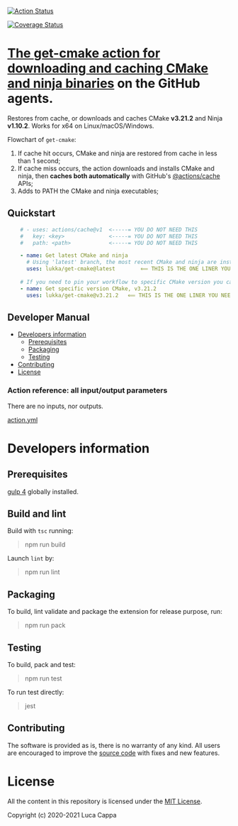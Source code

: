 [![Action Status](https://github.com/lukka/get-cmake/workflows/build-test/badge.svg)](https://github.com/lukka/get-cmake/actions)

[![Coverage Status](https://coveralls.io/repos/github/lukka/get-cmake/badge.svg?branch=main)](https://coveralls.io/github/lukka/get-cmake?branch=main)

# [The **get-cmake** action for downloading and caching CMake and ninja binaries](https://github.com/marketplace/actions/get-cmake) on the GitHub agents.

Restores from cache, or downloads and caches CMake **v3.21.2** and Ninja **v1.10.2**.
Works for x64 on Linux/macOS/Windows.

Flowchart of `get-cmake`:
  1. If cache hit occurs, CMake and ninja are restored from cache in less than 1 second;
  1. If cache miss occurs, the action downloads and installs CMake and ninja, then **caches both automatically** with GitHub's [@actions/cache](https://www.npmjs.com/package/@actions/cache) APIs;
  1. Adds to PATH the CMake and ninja executables;

## <a id='quickstart'>Quickstart</a>

```yaml
    # - uses: actions/cache@v1  <-----= YOU DO NOT NEED THIS
    #   key: <key>              <-----= YOU DO NOT NEED THIS
    #   path: <path>            <-----= YOU DO NOT NEED THIS

    - name: Get latest CMake and ninja
      # Using 'latest' branch, the most recent CMake and ninja are installed.
      uses: lukka/get-cmake@latest        ⟸ THIS IS THE ONE LINER YOU NEED
          
    # If you need to pin your workflow to specific CMake version you can use the 'tag' to select the version.
    - name: Get specific version CMake, v3.21.2
      uses: lukka/get-cmake@v3.21.2   ⟸ THIS IS THE ONE LINER YOU NEED
```

 ## Developer Manual
 * [Developers information](#developers-information)
   * [Prerequisites](#prerequisites)
   * [Packaging](#packaging)
   * [Testing](#testing)
  * [Contributing](#contributing)
  * [License](#license)

### <a id='reference'>Action reference: all input/output parameters</a>

There are no inputs, nor outputs.

[action.yml](https://github.com/lukka/get-cmake/blob/main/action.yml)

# Developers information

## Prerequisites
[gulp 4](https://www.npmjs.com/package/gulp4) globally installed.

## Build and lint
Build with `tsc` running:

 > npm run build

Launch `lint` by:

 > npm run lint

## Packaging
To build, lint validate and package the extension for release purpose, run:

  > npm run pack

## Testing

To build, pack and test:
 
 > npm run test

 To run test directly:
 
 > jest

## <a id='contributing'>Contributing</a>

The software is provided as is, there is no warranty of any kind. All users are encouraged to improve the [source code](https://github.com/lukka/get-cmake) with fixes and new features.

# License
All the content in this repository is licensed under the [MIT License](LICENSE.txt).

Copyright (c) 2020-2021 Luca Cappa

